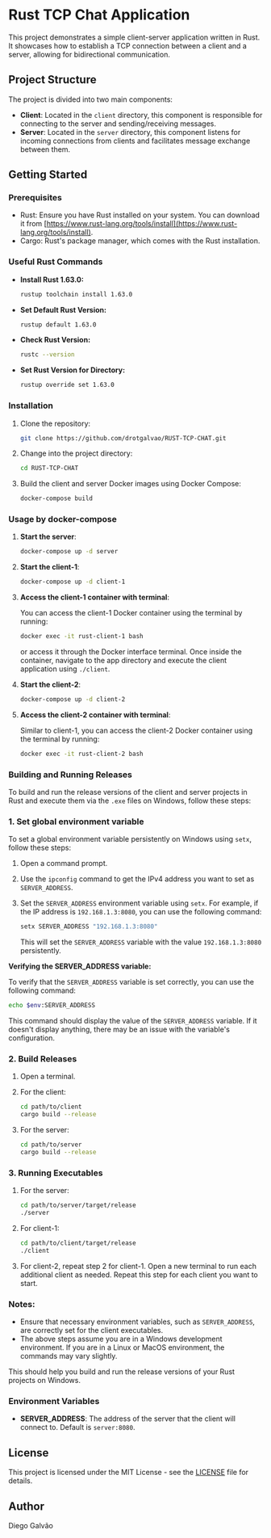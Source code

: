 # Rust TCP Chat Application

This project demonstrates a simple client-server application written in Rust. It showcases how to establish a TCP connection between a client and a server, allowing for bidirectional communication.

## Project Structure

The project is divided into two main components:

- **Client**: Located in the `client` directory, this component is responsible for connecting to the server and sending/receiving messages.
- **Server**: Located in the `server` directory, this component listens for incoming connections from clients and facilitates message exchange between them.

## Getting Started

### Prerequisites

- Rust: Ensure you have Rust installed on your system. You can download it from [https://www.rust-lang.org/tools/install](https://www.rust-lang.org/tools/install).
- Cargo: Rust's package manager, which comes with the Rust installation.

### Useful Rust Commands

- **Install Rust 1.63.0:**
  ```sh
  rustup toolchain install 1.63.0
  ```

- **Set Default Rust Version:**
  ```sh
  rustup default 1.63.0
  ```

- **Check Rust Version:**
  ```sh
  rustc --version
  ```

- **Set Rust Version for Directory:**
  ```sh
  rustup override set 1.63.0
  ```

### Installation

1. Clone the repository:

   ```sh
   git clone https://github.com/drotgalvao/RUST-TCP-CHAT.git
   ```

2. Change into the project directory:

   ```sh
   cd RUST-TCP-CHAT
   ```

3. Build the client and server Docker images using Docker Compose:

   ```sh
   docker-compose build
   ```


### Usage by docker-compose

1. **Start the server**:

   ```sh
   docker-compose up -d server
   ```

2. **Start the client-1**:

   ```sh
   docker-compose up -d client-1
   ```

3. **Access the client-1 container with terminal**:

   You can access the client-1 Docker container using the terminal by running:

   ```sh
   docker exec -it rust-client-1 bash
   ```

   or access it through the Docker interface terminal. Once inside the container, navigate to the app directory and execute the client application using `./client`.

4. **Start the client-2**:

   ```sh
   docker-compose up -d client-2
   ```

5. **Access the client-2 container with terminal**:

   Similar to client-1, you can access the client-2 Docker container using the terminal by running:

   ```sh
   docker exec -it rust-client-2 bash
   ```

### Building and Running Releases

To build and run the release versions of the client and server projects in Rust and execute them via the `.exe` files on Windows, follow these steps:

### 1. Set global environment variable

To set a global environment variable persistently on Windows using `setx`, follow these steps:

1. Open a command prompt.

2. Use the `ipconfig` command to get the IPv4 address you want to set as `SERVER_ADDRESS`.

3. Set the `SERVER_ADDRESS` environment variable using `setx`. For example, if the IP address is `192.168.1.3:8080`, you can use the following command:

   ```sh
   setx SERVER_ADDRESS "192.168.1.3:8080"
   ```

   This will set the `SERVER_ADDRESS` variable with the value `192.168.1.3:8080` persistently.

**Verifying the SERVER_ADDRESS variable:**

To verify that the `SERVER_ADDRESS` variable is set correctly, you can use the following command:

```sh
echo $env:SERVER_ADDRESS
```

This command should display the value of the `SERVER_ADDRESS` variable. If it doesn't display anything, there may be an issue with the variable's configuration.

### 2. Build Releases

1. Open a terminal.

2. For the client:
   ```sh
   cd path/to/client
   cargo build --release
   ```

3. For the server:
   ```sh
   cd path/to/server
   cargo build --release
   ```

### 3. Running Executables

1. For the server:
   ```sh
   cd path/to/server/target/release
   ./server
   ```

2. For client-1:
   ```sh
   cd path/to/client/target/release
   ./client
   ```

3. For client-2, repeat step 2 for client-1. Open a new terminal to run each additional client as needed. Repeat this step for each client you want to start.

### Notes:

- Ensure that necessary environment variables, such as `SERVER_ADDRESS`, are correctly set for the client executables.
- The above steps assume you are in a Windows development environment. If you are in a Linux or MacOS environment, the commands may vary slightly.

This should help you build and run the release versions of your Rust projects on Windows.


### Environment Variables

- **SERVER_ADDRESS**: The address of the server that the client will connect to. Default is `server:8080`.

## License

This project is licensed under the MIT License - see the [LICENSE](LICENSE) file for details.

## Author

Diego Galvão
